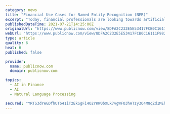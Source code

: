 ```yaml
---
category: news
title: "Financial Use Cases for Named Entity Recognition (NER)"
excerpt: "Today, financial professionals are looking towards artificial intelligence (AI) solutions to help them spend less time on data discovery and more time acting on the insights from data. One of the tools in the AI arsenal is named entity recognition (NER)."
publishedDateTime: 2021-07-21T14:25:00Z
originalUrl: "https://www.publicnow.com/view/8DFA2C232E5E53417FCB0C16111F9821003B36B3"
webUrl: "https://www.publicnow.com/view/8DFA2C232E5E53417FCB0C16111F9821003B36B3"
type: article
quality: 6
heat: 6
published: false

provider:
  name: publicnow.com
  domain: publicnow.com

topics:
  - AI in Finance
  - AI
  - Natural Language Processing

secured: "YRTS3dYeGDfhUTo41iTzEkSgFi4O2rKW0bXLk7vgWFO3hHTzy3O4M8qZd1MEhbgAo7K4qg+aW0VNdt/RECSagRhKFAGh3kgWZcMkJ45Ah7DZx00Z992Qs/8ZyO1mZ0AZ7dfGQRs4aPcExzV5WSDSPyLBtJro2QRauuJlGBkC+98Yk8HrHlAa+7cwtnFPjijABnP/ZJb7Gg077orZxGWo2njRTcbdGJNc1IZ8W18YFTRy/A89EQbD9USagyLB8gX7r1SyTox1zTGXWRG4hjck62Dtj10Pnw2UJappbr/P2H1GWUUL6D/DsebNyVd96yr4mJ0dRhhTkc/a6OWAauSO7n0NsRHqWkZsOinrT46OLYM=;LkRUx770ALDwTX7FtpAsxQ=="
---
```


